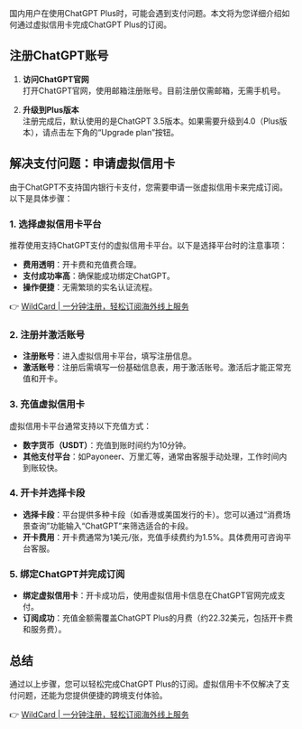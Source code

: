 国内用户在使用ChatGPT Plus时，可能会遇到支付问题。本文将为您详细介绍如何通过虚拟信用卡完成ChatGPT Plus的订阅。

## 注册ChatGPT账号

1. **访问ChatGPT官网**  
   打开ChatGPT官网，使用邮箱注册账号。目前注册仅需邮箱，无需手机号。

2. **升级到Plus版本**  
   注册完成后，默认使用的是ChatGPT 3.5版本。如果需要升级到4.0（Plus版本），请点击左下角的“Upgrade plan”按钮。

## 解决支付问题：申请虚拟信用卡

由于ChatGPT不支持国内银行卡支付，您需要申请一张虚拟信用卡来完成订阅。以下是具体步骤：

### 1. 选择虚拟信用卡平台

推荐使用支持ChatGPT支付的虚拟信用卡平台。以下是选择平台时的注意事项：
- **费用透明**：开卡费和充值费合理。
- **支付成功率高**：确保能成功绑定ChatGPT。
- **操作便捷**：无需繁琐的实名认证流程。

👉 [WildCard | 一分钟注册，轻松订阅海外线上服务](https://bit.ly/bewildcard)

### 2. 注册并激活账号

- **注册账号**：进入虚拟信用卡平台，填写注册信息。
- **激活账号**：注册后需填写一份基础信息表，用于激活账号。激活后才能正常充值和开卡。

### 3. 充值虚拟信用卡

虚拟信用卡平台通常支持以下充值方式：
- **数字货币（USDT）**：充值到账时间约为10分钟。
- **其他支付平台**：如Payoneer、万里汇等，通常由客服手动处理，工作时间内到账较快。

### 4. 开卡并选择卡段

- **选择卡段**：平台提供多种卡段（如香港或美国发行的卡）。您可以通过“消费场景查询”功能输入“ChatGPT”来筛选适合的卡段。
- **开卡费用**：开卡费通常为1美元/张，充值手续费约为1.5%。具体费用可咨询平台客服。

### 5. 绑定ChatGPT并完成订阅

- **绑定虚拟信用卡**：开卡成功后，使用虚拟信用卡信息在ChatGPT官网完成支付。
- **订阅成功**：充值金额需覆盖ChatGPT Plus的月费（约22.32美元，包括开卡费和服务费）。

## 总结

通过以上步骤，您可以轻松完成ChatGPT Plus的订阅。虚拟信用卡不仅解决了支付问题，还能为您提供便捷的跨境支付体验。

👉 [WildCard | 一分钟注册，轻松订阅海外线上服务](https://bit.ly/bewildcard)